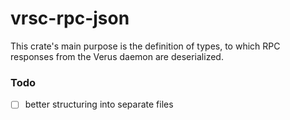 # vrsc-rpc-json

This crate's main purpose is the definition of types, to which RPC responses from the Verus daemon are deserialized.

### Todo

- [ ] better structuring into separate files
